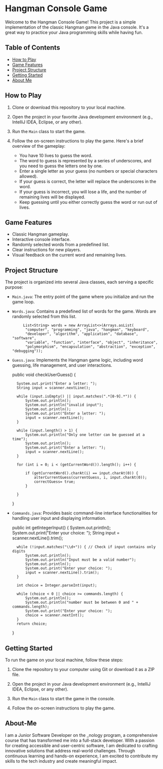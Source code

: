 # Hangman Console Game

Welcome to the Hangman Console Game! This project is a simple implementation of the classic Hangman game in the Java
console. It's a great way to practice your Java programming skills while having fun.

## Table of Contents

- [How to Play](#how-to-play)
- [Game Features](#game-features)
- [Project Structure](#project-structure)
- [Getting Started](#getting-started)
- [About Me](#about-me)

## How to Play

1. Clone or download this repository to your local machine.

2. Open the project in your favorite Java development environment (e.g., IntelliJ IDEA, Eclipse, or any other).

3. Run the `Main` class to start the game.

4. Follow the on-screen instructions to play the game. Here's a brief overview of the gameplay:

    - You have 10 lives to guess the word.
    - The word to guess is represented by a series of underscores, and you need to guess the letters one by one.
    - Enter a single letter as your guess (no numbers or special characters allowed).
    - If your guess is correct, the letter will replace the underscores in the word.
    - If your guess is incorrect, you will lose a life, and the number of remaining lives will be displayed.
    - Keep guessing until you either correctly guess the word or run out of lives.

## Game Features

- Classic Hangman gameplay.
- Interactive console interface.
- Randomly selected words from a predefined list.
- Clear instructions for new players.
- Visual feedback on the current word and remaining lives.

## Project Structure

The project is organized into several Java classes, each serving a specific purpose:

- `Main.java`: The entry point of the game where you initialize and run the game loop.

- `Words.java`: Contains a predefined list of words for the game. Words are randomly selected from this list.

           List<String> words = new ArrayList<>(Arrays.asList(
            "computer", "programming", "java", "hangman", "keyboard",
            "developer", "algorithm", "application", "database", "software",
            "variable", "function", "interface", "object", "inheritance",
            "polymorphism", "encapsulation", "abstraction", "exception", "debugging"));

- `Guess.java`: Implements the Hangman game logic, including word guessing, life management, and user interactions.

    public void checkUserGuess() {

        System.out.print("Enter a letter: ");
        String input = scanner.nextLine();

        while (input.isEmpty() || input.matches(".*[0-9].*")) {
            System.out.println();
            System.out.println("invalid input");
            System.out.println();
            System.out.print("Enter a letter: ");
            input = scanner.nextLine();
        }

        while (input.length() > 1) {
            System.out.println("Only one letter can be guessed at a time");
            System.out.println();
            System.out.print("Enter a letter: ");
            input = scanner.nextLine();
        }

        for (int i = 0; i < (getCurrentWord()).length(); i++) {

            if (getCurrentWord().charAt(i) == input.charAt(0)) {
                alterCurrentGuess(currentGuess, i, input.charAt(0));
                correctGuess= true;
            }

        }
    }

- `Commands.java`: Provides basic command-line interface functionalities for handling user input and displaying
  information.

  public int getIntegerInput() {
  System.out.println();
  System.out.print("Enter your choice: ");
  String input = scanner.nextLine().trim();

        while (!input.matches("\\d+")) { // Check if input contains only digits
            System.out.println();
            System.out.println("Input must be a valid number");
            System.out.println();
            System.out.print("Enter your choice: ");
            input = scanner.nextLine().trim();
        }

        int choice = Integer.parseInt(input);

        while (choice < 0 || choice >= commands.length) {
            System.out.println();
            System.out.println("number must be between 0 and " + commands.length);
            System.out.print("Enter your choice: ");
            choice = scanner.nextInt();
        }
        return choice;
  }

## Getting Started

To run the game on your local machine, follow these steps:

1. Clone the repository to your computer using Git or download it as a ZIP file.

2. Open the project in your Java development environment (e.g., IntelliJ IDEA, Eclipse, or any other).

3. Run the `Main` class to start the game in the console.

4. Follow the on-screen instructions to play the game.

## About-Me

I am a Junior Software Developer on the \_nology program, a comprehensive course that has transformed me into a
full-stack developer. With a passion for creating accessible and user-centric software, I am dedicated to crafting
innovative solutions that address real-world challenges. Through continuous learning and hands-on experience, I am
excited to contribute my skills to the tech industry and create meaningful impact.

